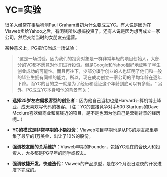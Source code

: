# YC=实验

很多人经常在事后猜测Paul Graham当初为什么要成立YC。有人说是因为在Viaweb卖给Yahoo之后，有闲钱所以想搞投资了。还有人说是因为想再成立一家公司，然后交给当时的女朋友去运营。

某种意义上，PG把YC当成一场试验：

> "这是一场试验。因为我们的投资对象是一群非常年轻的项目创始人，大部分的VC都不愿意对他们进行投资。但是Google和Yahoo很好地证明了学生创业成功的可能性。而且再往下，少部分辍学创业的人也证明了他们和一般的毕业生拥有同样的能力。所以，现在成功创立一家公司的平均年龄在逐年下降。而YC的目的之一就是为了经历和验证这个年龄到底可以有多低。"
另外，PG成立YC本身和他的背景有关：

- **选择25岁左右偏极客型的创业者**：因为他自己当初也是Harvard计算机博士毕业，成天喜欢写代码的极客。（注：YC的直接竞争对手500 Startups的Dave Mcclure喜欢偏商业和离钱近的项目，是不是也因为他自己是营销背景的经历呢...）

- **YC的模式是非常早期的小额投资**：Viaweb项目早期也是从PG的朋友那里募集了最早的1万美金，出让了10%的股份。

- **强调校友圈的关系维护**：Viaweb早期的Founder，包括YC现在的合伙人和投资人，大多都是PG早年的同学或校友。

- **强调敏捷开发，快速迭代**：Viaweb的产品原型，是在3个月没日没夜的开发进度下完成的。